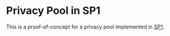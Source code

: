 # Privacy Pool in SP1

This is a proof-of-concept for a privacy pool implemented in [SP1](https://github.com/succinctlabs/sp1).

